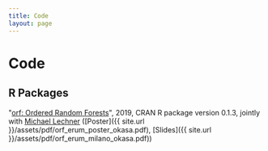 ```yaml
---
title: Code
layout: page
---
```


# Code

## R Packages

"[orf: Ordered Random Forests](https://CRAN.R-project.org/package=orf)", 2019, CRAN R package version 0.1.3, jointly with [Michael Lechner](https://www.michael-lechner.eu/) ([Poster]({{ site.url }}/assets/pdf/orf_erum_poster_okasa.pdf), [Slides]({{ site.url }}/assets/pdf/orf_erum_milano_okasa.pdf))



